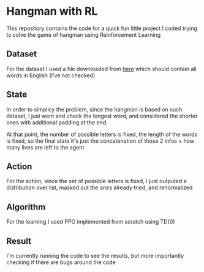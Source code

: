 # Hangman with RL

This repository contains the code for a quick fun little project I coded trying to solve the game of hangman using Reinforcement Learning

## Dataset
For the dataset I used a file downloaded from [here](https://github.com/dwyl/english-words) which should contain all words in English (I've not checked)

## State
In order to simplicy the problem, since the hangman is based on such dataset, I just went and check the longest word, and considered the shorter ones with additional padding at the end.

At that point, the number of possible letters is fixed, the length of the words is fixed, so the final state it's just the concatenation of those 2 infos + how many lives are left to the agent.

## Action
For the action, since the set of possible letters is fixed, I just outputed a distribution over list, masked out the ones already tried, and renormalized

## Algorithm
For the learning I used PPO implemented from scratch using TD(0)

## Result
I'm currently running the code to see the results, but more importantly checking if there are bugs around the code 